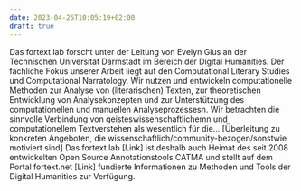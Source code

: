```yaml
---
date: 2023-04-25T10:05:19+02:00
draft: true
---
```


Das fortext lab forscht unter der Leitung von Evelyn Gius an der Technischen Universität Darmstadt im Bereich der Digital Humanities. Der fachliche Fokus unserer Arbeit liegt auf den Computational Literary Studies und Computational Narratology. Wir nutzen und entwickeln computationelle Methoden zur Analyse von (literarischen) Texten, zur theoretischen Entwicklung von Analysekonzepten und zur Unterstützung des computationellen und manuellen Analyseprozessesn. Wir betrachten die sinnvolle Verbindung von geisteswissenschaftlichemn und computationellem Textverstehen als wesentlich für die… [Überleitung zu konkreten Angeboten, die wissenschaftlich/community-bezogen/sonstwie motiviert sind] Das fortext lab [Link] ist deshalb auch Heimat des seit 2008 entwickelten Open Source Annotationstools CATMA und stellt auf dem Portal fortext.net [Link] fundierte Informationen zu Methoden und Tools der Digital Humanities zur Verfügung.
